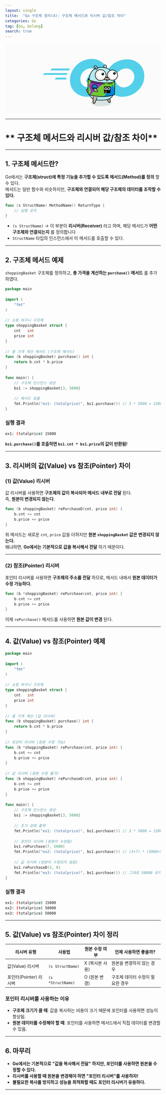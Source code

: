 ```yaml
---
layout: single
title:  "Go 구조체 정리(4): 구조체 메서드와 리시버 값/참조 차이"
categories: Go
tag: [Go, Golang]
search: true
---
```

![go-icon](/assets/images/golang2.gif)

---

# ** 구조체 메서드와 리시버 값/참조 차이**
---

## **1. 구조체 메서드란?**
Go에서는 **구조체(struct)에 특정 기능을 추가할 수 있도록 메서드(Method)를 정의** 할 수 있다.  
메서드는 일반 함수와 비슷하지만, **구조체와 연결되어 해당 구조체의 데이터를 조작할 수 있다.**  

```go
func (s StructName) MethodName() ReturnType {
    // 실행 로직
}
```
- `(s StructName)` → 이 부분이 **리시버(Receiver)** 라고 하며, 해당 메서드가 **어떤 구조체와 연결되는지** 를 정의합니다
- `StructName` 타입의 인스턴스에서 이 메서드를 호출할 수 있다.

---

## **2. 구조체 메서드 예제**
 `shoppingBasket` 구조체를 정의하고, **총 가격을 계산하는 `purchase()` 메서드** 를 추가하였다.

```go
package main

import (
	"fmt"
)

// 쇼핑 바구니 구조체
type shoppingBasket struct {
	cnt   int
	price int
}

// 총 가격 계산 메서드 (구조체 메서드)
func (b shoppingBasket) purchase() int {
	return b.cnt * b.price
}

func main() {
	// 구조체 인스턴스 생성
	bs1 := shoppingBasket{3, 5000}

	// 메서드 호출
	fmt.Println("ex1: (totalprice)", bs1.purchase()) // 3 * 5000 = 15000
}
```
### **실행 결과**
```bash
ex1: (totalprice) 15000
```
**`bs1.purchase()`를 호출하면 `bs1.cnt * bs1.price`의 값이 반환됨!**

---

## **3. 리시버의 값(Value) vs 참조(Pointer) 차이**
### **(1) 값(Value) 리시버**
값 리시버를 사용하면 **구조체의 값이 복사되어 메서드 내부로 전달** 된다.  
즉, **원본이 변경되지 않는다.**  
```go
func (b shoppingBasket) rePurchaseD(cnt, price int) {
	b.cnt += cnt
	b.price += price
}
```
위 메서드는 새로운 `cnt`, `price` 값을 더하지만 **원본 `shoppingBasket` 값은 변경되지 않는다.**  
왜냐하면, **Go에서는 기본적으로 값을 복사해서 전달** 하기 때문이다.

---

### **(2) 참조(Pointer) 리시버**
포인터 리시버를 사용하면 **구조체의 주소를 전달** 하므로, 메서드 내에서 **원본 데이터가 수정 가능하다.**  
```go
func (b *shoppingBasket) rePurchase(cnt, price int) {
	b.cnt += cnt
	b.price += price
}
```
이제 `rePurchase()` 메서드를 사용하면 **원본 값이 변경** 된다.

---

## **4. 값(Value) vs 참조(Pointer) 예제**
```go
package main

import (
	"fmt"
)

// 쇼핑 바구니 구조체
type shoppingBasket struct {
	cnt   int
	price int
}

// 총 가격 계산 (값 리시버)
func (b shoppingBasket) purchase() int {
	return b.cnt * b.price
}

// 포인터 리시버 (원본 수정 가능)
func (b *shoppingBasket) rePurchase(cnt, price int) {
	b.cnt += cnt
	b.price += price
}

// 값 리시버 (원본 수정 불가)
func (b shoppingBasket) rePurchaseD(cnt, price int) {
	b.cnt += cnt
	b.price += price
}

func main() {
	// 구조체 인스턴스 생성
	bs1 := shoppingBasket{3, 5000}

	// 초기 상태 출력
	fmt.Println("ex1: (totalprice)", bs1.purchase()) // 3 * 5000 = 15000

	// 포인터 리시버 (원본이 수정됨)
	bs1.rePurchase(7, 5000)
	fmt.Println("ex2: (totalprice)", bs1.purchase()) // (3+7) * (5000+5000) = 50000

	// 값 리시버 (원본이 수정되지 않음)
	bs1.rePurchaseD(5, 0)
	fmt.Println("ex3: (totalprice)", bs1.purchase()) // 그대로 50000 유지
}
```

### **실행 결과**
```bash
ex1: (totalprice) 15000
ex2: (totalprice) 50000
ex3: (totalprice) 50000
```

---

## **5. 값(Value) vs 참조(Pointer) 차이 정리**

| 리시버 유형  | 사용법 | 원본 수정 여부 | 언제 사용하면 좋을까? |
|-------------|------|------------|----------------|
| 값(Value) 리시버 | `(s StructName)` | X (복사본 사용) | 원본을 변경하지 않는 경우 |
| 포인터(Pointer) 리시버 | `(s *StructName)` | O (원본 변경) | 구조체 데이터 수정이 필요한 경우 |

### **포인터 리시버를 사용하는 이유**
- **구조체 크기가 클 때**: 값을 복사하는 비용이 크기 때문에 포인터를 사용하면 성능이 향상됨.
- **원본 데이터를 수정해야 할 때**: 포인터를 사용하면 메서드에서 직접 데이터를 변경할 수 있음.

---

## **6. 마무리**
- **Go에서는 기본적으로 "값을 복사해서 전달" 하지만, 포인터를 사용하면 원본을 수정할 수 있다.**  
- **리시버를 사용할 때 원본을 변경해야 하면 "포인터 리시버"를 사용하자!**  
- **불필요한 복사를 방지하고 성능을 최적화할 때도 포인터 리시버가 유용하다.**  

---
